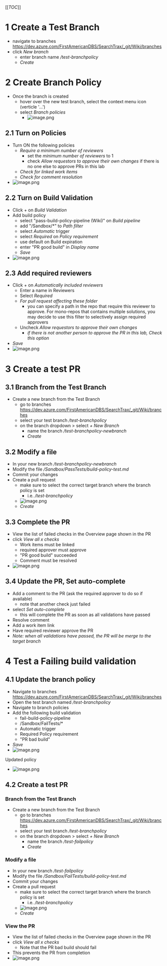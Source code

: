 [[_TOC_]]

# 1 Create a Test Branch
- navigate to branches https://dev.azure.com/FirstAmericanDBS/SearchTrax/_git/Wiki/branches
- click _New branch_
  - enter branch name _<alias>/test-branchpolicy_
  - _Create_

# 2 Create Branch Policy
- Once the branch is created
  - hover over the new test branch, select the context menu icon (verticle '...')
  - select _Branch policies_
    - ![image.png](/.attachments/image-93ef692a-e081-42a3-ac04-8e7f3641dcc4.png)

## 2.1 Turn on Policies
- Turn ON the following policies
  - _Require a minimum number of reviewers_
    - set the _minimum number of reviewers_ to 1
    - check _Allow requestors to approve their own changes_ if there is no one else to approve PRs in this lab
  - _Check for linked work items_
  - _Check for comment resolution_
- ![image.png](/.attachments/image-41f9af5b-de7b-47a7-b47e-c3492f87eb1b.png)

## 2.2 Turn on Build Validation
- Click + on _Build Validation_
- Add build policy
  - select "pass-build-policy-pipeline (Wiki)" on _Build pipeline_
  - add "/Sandbox/*" to _Path filter_
  - select _Automatic_ trigger
  - select _Required_ on _Policy requirement_
  - use default on Build expiration
  - enter "PR good build" in _Display name_
  - _Save_
- ![image.png](/.attachments/image-7eab1a24-4685-451a-9c19-40a80bafcdfa.png)

## 2.3 Add required reviewers
- Click + on _Automatically included reviewers_
  - Enter a name in Reviewers
  - Select _Required_
  - _For pull request affecting these folder_
    - you can specify a path in the repo that require this reviewer to approve. For mono-repos that contains multiple solutions, you may decide to use this filter to selectively assign required approvers
  - Uncheck _Allow requestors to approve their own changes_
    - _if there is not another person to approve the PR in this lab, Check this option_
- _Save_
- ![image.png](/.attachments/image-27f53ebc-44d9-4951-872f-ff3eac7ea8a6.png)

# 3 Create a test PR

## 3.1 Branch from the Test Branch
- Create a new branch from the Test Branch
  - go to branches https://dev.azure.com/FirstAmericanDBS/SearchTrax/_git/Wiki/branches
  - select your test branch _<alias>/test-branchpolicy_
  - on the branch dropdown > select _+ New Branch_
    - name the branch _<alias>/test-branchpolicy-newbranch_
    - _Create_

## 3.2 Modify a file
- In your new branch _<alias>/test-branchpolicy-newbranch_
- Modify the file _/Sandbox/PassTests/build-policy-test.md_
- Commit your changes
- Create a pull request
  - make sure to select the correct target branch where the branch policy is set
    - i.e. _<alias>/test-branchpolicy_
  - ![image.png](/.attachments/image-3a311756-4155-4f3a-8e88-9adf19301876.png)
  - _Create_

## 3.3 Complete the PR
- View the list of failed checks in the Overview page shown in the PR
- click _View all x checks_
  - Work items must be linked
  - required approver must approve
  - "PR good build" succeeded
  - Comment must be resolved
- ![image.png](/.attachments/image-e3da35bb-4a57-4552-862a-31676f34c447.png)

## 3.4 Update the PR, Set auto-complete
- Add a comment to the PR (ask the required approver to do so if available)
  - note that another check just failed
- select _Set auto-complete_
  - this will complete the PR as soon as all validations have passed
- Resolve comment
- Add a work item link
- Have required reviewer approve the PR
- _Note: when all validations have passed, the PR will be merge to the target branch_

# 4 Test a Failing build validation

## 4.1 Update the branch policy
- Navigate to branches https://dev.azure.com/FirstAmericanDBS/SearchTrax/_git/Wiki/branches
- Open the test branch named _<alias>/test-branchpolicy_
- Navigate to branch policies
- Add the following build validation
  - fail-build-policy-pipeline
  - /Sandbox/FailTests/*
  - Automatic trigger
  - Required Policy requirement
  - "PR bad build"
- _Save_
- ![image.png](/.attachments/image-6c0664a7-09f9-4faa-bf38-525ffc96e0f2.png)

Updated policy
- ![image.png](/.attachments/image-545d58df-f0d0-438d-bc10-786ee3656559.png)


## 4.2 Create a test PR

### Branch from the Test Branch
- Create a new branch from the Test Branch
  - go to branches https://dev.azure.com/FirstAmericanDBS/SearchTrax/_git/Wiki/branches
  - select your test branch _<alias>/test-branchpolicy_
  - on the branch dropdown > select _+ New Branch_
    - name the branch _<alias>/test-failpolicy_
    - _Create_

### Modify a file
- In your new branch _<alias>/test-failpolicy_
- Modify the file _/Sandbox/FailTests/build-policy-test.md_
- Commit your changes
- Create a pull request
  - make sure to select the correct target branch where the branch policy is set
    - i.e. _<alias>/test-branchpolicy_
  - ![image.png](/.attachments/image-41b22e5e-a89c-44f9-a1fa-d97aca1de6d2.png)
  - _Create_

### View the PR
- View the list of failed checks in the Overview page shown in the PR
- click _View all x checks_
  - Note that the PR bad build should fail
- This prevents the PR from completion
- ![image.png](/.attachments/image-1f2d1983-3c97-414d-a107-87835c7edfd5.png)